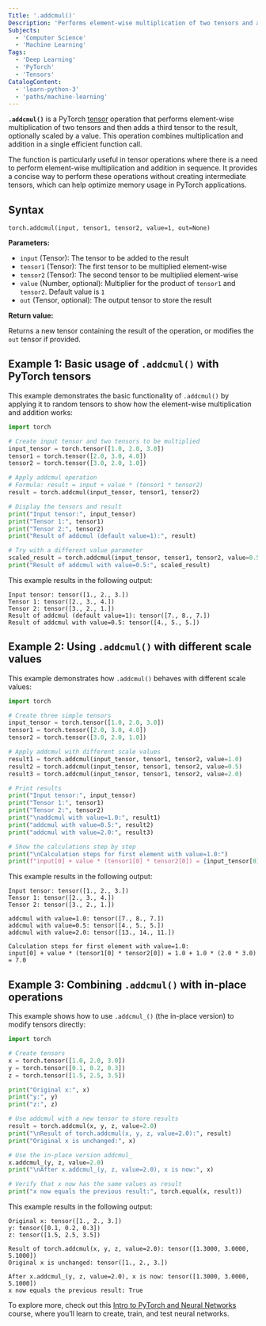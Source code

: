 ```yaml
---
Title: '.addcmul()'
Description: 'Performs element-wise multiplication of two tensors and adds a scaled result to a third tensor.'
Subjects:
  - 'Computer Science'
  - 'Machine Learning'
Tags:
  - 'Deep Learning'
  - 'PyTorch'
  - 'Tensors'
CatalogContent:
  - 'learn-python-3'
  - 'paths/machine-learning'
---
```


**`.addcmul()`** is a PyTorch [tensor](<(https://www.codecademy.com/resources/docs/pytorch/tensors)>) operation that performs element-wise multiplication of two tensors and then adds a third tensor to the result, optionally scaled by a value. This operation combines multiplication and addition in a single efficient function call.

The function is particularly useful in tensor operations where there is a need to perform element-wise multiplication and addition in sequence. It provides a concise way to perform these operations without creating intermediate tensors, which can help optimize memory usage in PyTorch applications.

## Syntax

```pseudo
torch.addcmul(input, tensor1, tensor2, value=1, out=None)
```

**Parameters:**

- `input` (Tensor): The tensor to be added to the result
- `tensor1` (Tensor): The first tensor to be multiplied element-wise
- `tensor2` (Tensor): The second tensor to be multiplied element-wise
- `value` (Number, optional): Multiplier for the product of `tensor1` and `tensor2`. Default value is `1`
- `out` (Tensor, optional): The output tensor to store the result

**Return value:**

Returns a new tensor containing the result of the operation, or modifies the `out` tensor if provided.

## Example 1: Basic usage of `.addcmul()` with PyTorch tensors

This example demonstrates the basic functionality of `.addcmul()` by applying it to random tensors to show how the element-wise multiplication and addition works:

```py
import torch

# Create input tensor and two tensors to be multiplied
input_tensor = torch.tensor([1.0, 2.0, 3.0])
tensor1 = torch.tensor([2.0, 3.0, 4.0])
tensor2 = torch.tensor([3.0, 2.0, 1.0])

# Apply addcmul operation
# Formula: result = input + value * (tensor1 * tensor2)
result = torch.addcmul(input_tensor, tensor1, tensor2)

# Display the tensors and result
print("Input tensor:", input_tensor)
print("Tensor 1:", tensor1)
print("Tensor 2:", tensor2)
print("Result of addcmul (default value=1):", result)

# Try with a different value parameter
scaled_result = torch.addcmul(input_tensor, tensor1, tensor2, value=0.5)
print("Result of addcmul with value=0.5:", scaled_result)
```

This example results in the following output:

```shell
Input tensor: tensor([1., 2., 3.])
Tensor 1: tensor([2., 3., 4.])
Tensor 2: tensor([3., 2., 1.])
Result of addcmul (default value=1): tensor([7., 8., 7.])
Result of addcmul with value=0.5: tensor([4., 5., 5.])
```

## Example 2: Using `.addcmul()` with different scale values

This example demonstrates how `.addcmul()` behaves with different scale values:

```py
import torch

# Create three simple tensors
input_tensor = torch.tensor([1.0, 2.0, 3.0])
tensor1 = torch.tensor([2.0, 3.0, 4.0])
tensor2 = torch.tensor([3.0, 2.0, 1.0])

# Apply addcmul with different scale values
result1 = torch.addcmul(input_tensor, tensor1, tensor2, value=1.0)
result2 = torch.addcmul(input_tensor, tensor1, tensor2, value=0.5)
result3 = torch.addcmul(input_tensor, tensor1, tensor2, value=2.0)

# Print results
print("Input tensor:", input_tensor)
print("Tensor 1:", tensor1)
print("Tensor 2:", tensor2)
print("\naddcmul with value=1.0:", result1)
print("addcmul with value=0.5:", result2)
print("addcmul with value=2.0:", result3)

# Show the calculations step by step
print("\nCalculation steps for first element with value=1.0:")
print(f"input[0] + value * (tensor1[0] * tensor2[0]) = {input_tensor[0]} + 1.0 * ({tensor1[0]} * {tensor2[0]}) = {result1[0]}")
```

This example results in the following output:

```shell
Input tensor: tensor([1., 2., 3.])
Tensor 1: tensor([2., 3., 4.])
Tensor 2: tensor([3., 2., 1.])

addcmul with value=1.0: tensor([7., 8., 7.])
addcmul with value=0.5: tensor([4., 5., 5.])
addcmul with value=2.0: tensor([13., 14., 11.])

Calculation steps for first element with value=1.0:
input[0] + value * (tensor1[0] * tensor2[0]) = 1.0 + 1.0 * (2.0 * 3.0) = 7.0
```

## Example 3: Combining `.addcmul()` with in-place operations

This example shows how to use `.addcmul_()` (the in-place version) to modify tensors directly:

```py
import torch

# Create tensors
x = torch.tensor([1.0, 2.0, 3.0])
y = torch.tensor([0.1, 0.2, 0.3])
z = torch.tensor([1.5, 2.5, 3.5])

print("Original x:", x)
print("y:", y)
print("z:", z)

# Use addcmul with a new tensor to store results
result = torch.addcmul(x, y, z, value=2.0)
print("\nResult of torch.addcmul(x, y, z, value=2.0):", result)
print("Original x is unchanged:", x)

# Use the in-place version addcmul_
x.addcmul_(y, z, value=2.0)
print("\nAfter x.addcmul_(y, z, value=2.0), x is now:", x)

# Verify that x now has the same values as result
print("x now equals the previous result:", torch.equal(x, result))
```

This example results in the following output:

```shell
Original x: tensor([1., 2., 3.])
y: tensor([0.1, 0.2, 0.3])
z: tensor([1.5, 2.5, 3.5])

Result of torch.addcmul(x, y, z, value=2.0): tensor([1.3000, 3.0000, 5.1000])
Original x is unchanged: tensor([1., 2., 3.])

After x.addcmul_(y, z, value=2.0), x is now: tensor([1.3000, 3.0000, 5.1000])
x now equals the previous result: True
```

To explore more, check out this [Intro to PyTorch and Neural Networks](https://www.codecademy.com/enrolled/courses/intro-to-py-torch-and-neural-networks) course, where you’ll learn to create, train, and test neural networks.
